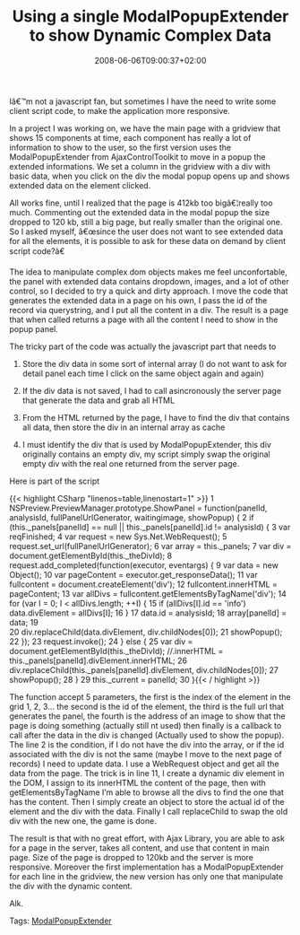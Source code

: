 ﻿---
title: "Using a single ModalPopupExtender to show Dynamic Complex Data"
description: ""
date: 2008-06-06T09:00:37+02:00
draft: false
tags: [Uncategorized]
categories: [General]
---
Iâ€™m not a javascript fan, but sometimes I have the need to write some client script code, to make the application more responsive.

In a project I was working on, we have the main page with a gridview that shows 15 components at time, each component has really a lot of information to show to the user, so the first version uses the ModalPopupExtender from AjaxControlToolkit to move in a popup the extended informations. We set a column in the gridview with a div with basic data, when you click on the div the modal popup opens up and shows extended data on the element clicked.

All works fine, until I realized that the page is 412kb too bigâ€¦really too much. Commenting out the extended data in the modal popup the size dropped to 120 kb, still a big page, but really smaller than the original one. So I asked myself, â€œsince the user does not want to see extended data for all the elements, it is possible to ask for these data on demand by client script code?â€

The idea to manipulate complex dom objects makes me feel unconfortable, the panel with extended data contains dropdown, images, and a lot of other control, so I decided to try a quick and dirty approach. I move the code that generates the extended data in a page on his own, I pass the id of the record via querystring, and I put all the content in a div. The result is a page that when called returns a page with all the content I need to show in the popup panel.

The tricky part of the code was actually the javascript part that needs to

1) Store the div data in some sort of internal array (I do not want to ask for detail panel each time I click on the same object again and again)

2) If the div data is not saved, I had to call asincronously the server page that generate the data and grab all HTML

3) From the HTML returned by the page, I have to find the div that contains all data, then store the div in an internal array as cache

4) I must identify the div that is used by ModalPopupExtender, this div originally contains an empty div, my script simply swap the original empty div with the real one returned from the server page.

Here is part of the script

{{< highlight CSharp "linenos=table,linenostart=1" >}}
 1 NSPreview.PreviewManager.prototype.ShowPanel = function(panelId, analysisId, fullPanelUrlGenerator, waitingimage, showPopup) {
 2    if (this._panels[panelId] == null || this._panels[panelId].id != analysisId) {
 3         var reqFinished;
 4         var request = new Sys.Net.WebRequest();
 5         request.set_url(fullPanelUrlGenerator);
 6         var array = this._panels;
 7         var div = document.getElementById(this._theDivId);
 8         request.add_completed(function(executor, eventargs) {
 9             var data  = new Object();
10             var pageContent = executor.get_responseData();
11             var fullcontent = document.createElement('div');
12             fullcontent.innerHTML = pageContent;
13             var allDivs = fullcontent.getElementsByTagName('div');
14             for (var I = 0; I < allDivs.length; ++I) {
15                 if (allDivs[I].id == 'info') data.divElement = allDivs[I]; 
16             }
17             data.id = analysisId;
18             array[panelId] = data;
19             
20             div.replaceChild(data.divElement, div.childNodes[0]);
21             showPopup();
22         });
23         request.invoke();
24    } else {
25         var div = document.getElementById(this._theDivId); //.innerHTML = this._panels[panelId].divElement.innerHTML;
26         div.replaceChild(this._panels[panelId].divElement, div.childNodes[0]);
27         showPopup();
28    }
29    this._current = panelId;
30 }{{< / highlight >}}

<!-- Code inserted with Steve Dunn's Windows Live Writer Code Formatter Plugin.  http://dunnhq.com -->

The function accept 5 parameters, the first is the index of the element in the grid 1, 2, 3… the second is the id of the element, the third is the full url that generates the panel, the fourth is the address of an image to show that the page is doing something (actually still nt used) then finally is a callback to call after the data in the div is changed (Actually used to show the popup). The line 2 is the condition, if I do not have the div into the array, or if the id associated with the div is not the same (maybe I move to the next page of records) I need to update data. I use a WebRequest object and get all the data from the page. The trick is in line 11, I create a dynamic div element in the DOM, I assign to its innerHTML the content of the page, then with getElementsByTagName I’m able to browse all the divs to find the one that has the content. Then I simply create an object to store the actual id of the element and the div with the data. Finally I call replaceChild to swap the old div with the new one, the game is done.

The result is that with no great effort, with Ajax Library, you are able to ask for a page in the server, takes all content, and use that content in main page. Size of the page is dropped to 120kb and the server is more responsive. Moreover the first implementation has a ModalPopupExtender for each line in the gridview, the new version has only one that manipulate the div with the dynamic content.

Alk.

Tags: [ModalPopupExtender](http://technorati.com/tag/ModalPopupExtender)

<!--dotnetkickit-->
